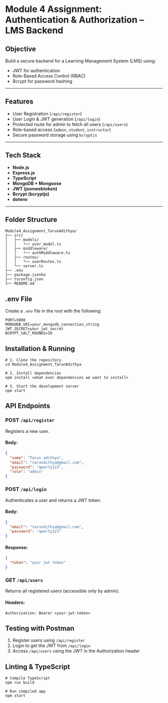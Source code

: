 #  Module 4 Assignment: Authentication & Authorization – LMS Backend

##  Objective

Build a secure backend for a Learning Management System (LMS) using:

-  JWT for authentication  
-  Role-Based Access Control (RBAC)  
-  Bcrypt for password hashing  

---

##  Features

-  User Registration (`/api/register`)  
-  User Login & JWT generation (`/api/login`)  
-  Protected route for admin to fetch all users (`/api/users`)  
-  Role-based access (`admin`, `student`, `instructor`)  
-  Secure password storage using `bcryptjs`  

---

##  Tech Stack

- **Node.js**  
- **Express.js**  
- **TypeScript**  
- **MongoDB + Mongoose**  
- **JWT (jsonwebtoken)**  
- **Bcrypt (bcryptjs)**  
- **dotenv**

---

##  Folder Structure

```
Module4_Assignment_TarunAdithya/
├── src/
│   ├── models/
│   │   └── user_model.ts
│   ├── middleware/
│   │   └── authMiddleware.ts
│   ├── routes/
│   │   └── userRoutes.ts
│   └── server.ts
├── .env
├── package.jsonha
├── tsconfig.json
├── README.md
```



##  .env File

Create a `.env` file in the root with the following:

```env
PORT=5000
MONGODB_URI=your_mongodb_connection_string
JWT_SECRET=your_jwt_secret
BCRYPT_SALT_ROUNDS=10
```



##  Installation & Running

```
# 1. Clone the repository
cd Module4_Assignment_TarunAdithya

# 2. Install dependencies
npm install <what ever dependencies we want to install>

# 3. Start the development server
npm start
```



##  API Endpoints

###  POST `/api/register`

Registers a new user.

#### Body:
```json
{
  "name": "Tarun adithya",
  "email": "tarundithya@gmail.com",
  "password": "qwerty123",
  "role": "admin"
}
```



###  POST `/api/login`

Authenticates a user and returns a JWT token.

#### Body:
```json
{
  "email": "tarundithya@gmail.com",
  "password": "qwerty123"
}
```

####  Response:
```json
{
  "token": "your jwt token"
}
```



###  GET `/api/users`

Returns all registered users (accessible only by admin).

#### Headers:
```
Authorization: Bearer <your-jwt-token>
```



##  Testing with Postman

1. Register users using `/api/register`  
2. Login to get the JWT from `/api/login`  
3. Access `/api/users` using the JWT in the Authorization header  


##  Linting & TypeScript

```
# Compile TypeScript
npm run build

# Run compiled app
npm start
```

